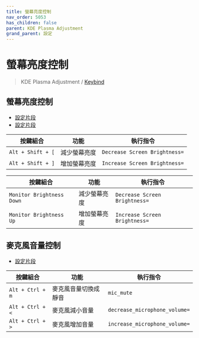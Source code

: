 ```yaml
---
title: 螢幕亮度控制
nav_order: 5053
has_children: false
parent: KDE Plasma Adjustment
grand_parent: 設定
---
```



# 螢幕亮度控制

> KDE Plasma Adjustment / [Keybind](https://samwhelp.github.io/note-about-kde/read/config/kde-plasma-adjustment/keybind.html)


## 螢幕亮度控制

* [設定片段](https://github.com/samwhelp/note-about-kde/blob/gh-pages/_demo/prototype/de/kde-plasma/part/keybind/kde-plasma-keybind-main/config/kde-plasma-keybind/skel/.config/kglobalshortcutsrc#L238)
* [設定片段](https://github.com/samwhelp/note-about-kde/blob/gh-pages/_demo/prototype/de/kde-plasma/part/keybind/kde-plasma-keybind-main/config/kde-plasma-keybind/skel/.config/kglobalshortcutsrc#L241)

| 按鍵組合          | 功能             | 執行指令                                    |
| ----------------- | ---------------- | ------------------------------------------- |
| `Alt + Shift + [` | 減少螢幕亮度         | `Decrease Screen Brightness=` |
| `Alt + Shift + ]` | 增加螢幕亮度         | `Increase Screen Brightness=` |


| 按鍵組合               | 功能           | 執行指令                                    |
| ---------------------- | -------------- | ------------------------------------------- |
| `Monitor Brightness Down` | 減少螢幕亮度       | `Decrease Screen Brightness=` |
| `Monitor Brightness Up` | 增加螢幕亮度       | `Increase Screen Brightness=` |


## 麥克風音量控制

* [設定片段](https://github.com/samwhelp/note-about-kde/blob/gh-pages/_demo/prototype/de/kde-plasma/part/keybind/kde-plasma-keybind-main/config/kde-plasma-keybind/skel/.config/kglobalshortcutsrc#L36-L43)


| 按鍵組合          | 功能             | 執行指令                                    |
| ----------------- | ---------------- | ------------------------------------------- |
| `Alt + Ctrl + m`         | 麥克風音量切換成靜音   | `mic_mute`     |
| `Alt + Ctrl + <` | 麥克風減小音量         | `decrease_microphone_volume=` |
| `Alt + Ctrl + >` | 麥克風增加音量         | `increase_microphone_volume=` |

